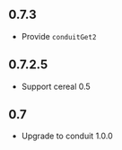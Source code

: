 ## 0.7.3

* Provide `conduitGet2`

## 0.7.2.5

* Support cereal 0.5

## 0.7

* Upgrade to conduit 1.0.0
